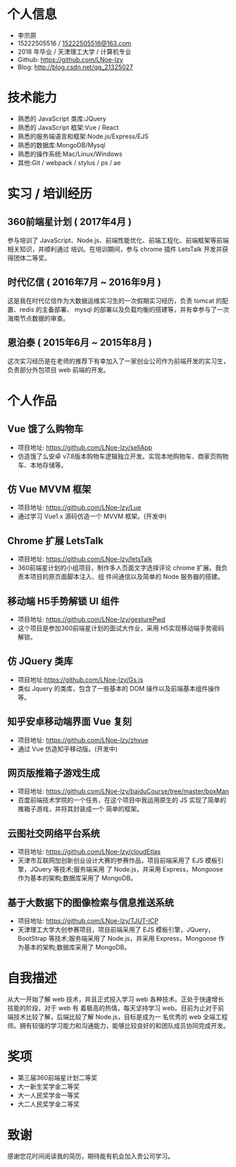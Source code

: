# 个人信息
- 李宗原
- 15222505516 / 15222505516@163.com
- 2018 年毕业 / 天津理工大学 / 计算机专业
- Github: https://github.com/LNoe-lzy
- Blog: http://blog.csdn.net/qq_21325027
# 技术能力
- 熟悉的 JavaScript 类库:JQuery
- 熟悉的 JavaScript 框架:Vue / React
- 熟悉的服务端语言和框架:Node.js/Express/EJS
- 熟悉的数据库:MongoDB/Mysql
- 熟悉的操作系统:Mac/Linux/Windows
- 其他:Git / webpack / stylus / ps / ae
# 实习 / 培训经历 
## 360前端星计划 ( 2017年4月 )
参与培训了 JavaScript、Node.js、前端性能优化、前端工程化、前端框架等前端相关知识，并顺利通过 培训。在培训期间，参与 chrome 插件 LetsTalk 开发并获得团体二等奖。
## 时代亿信 ( 2016年7月 ~ 2016年9月 )
这是我在时代亿信作为大数据运维实习生的一次假期实习经历，负责 tomcat 的配置、redis 的主备部署、
mysql 的部署以及负载均衡的搭建等，并有幸参与了一次海南节点数据的审查。 
## 恩泊泰 ( 2015年6月 ~ 2015年8月 )
这次实习经历是在老师的推荐下有幸加入了一家创业公司作为前端开发的实习生，负责部分外包项目 web 前端的开发。
# 个人作品
## Vue 饿了么购物车
- 项目地址: https://github.com/LNoe-lzy/sellApp
- 仿造饿了么安卓 v7.8版本购物车逻辑独立开发。实现本地购物车、商家页购物车、本地存储等。
## 仿 Vue MVVM 框架
- 项目地址: https://github.com/LNoe-lzy/Lue
- 通过学习 Vue1.x 源码仿造一个 MVVM 框架。(开发中)
## Chrome 扩展 LetsTalk
- 项目地址: https://github.com/LNoe-lzy/letsTalk
- 360前端星计划的小组项目，制作多人页面文字选择评论 chrome 扩展。我负责本项目的原页面脚本注入、组 件间通信以及简单的 Node 服务器的搭建。
## 移动端 H5手势解锁 UI 组件
- 项目地址: https://github.com/LNoe-lzy/gesturePwd 
- 这个项目是参加360前端星计划的面试大作业，采用 H5实现移动端手势密码解锁。
## 仿 JQuery 类库
- 项目地址:https://github.com/LNoe-lzy/Gs.js
- 类似 Jquery 的类库，包含了一些基本的 DOM 操作以及前端基本组件操作等。
## 知乎安卓移动端界面 Vue 复刻
- 项目地址: https://github.com/LNoe-lzy/zhvue 
- 通过 Vue 仿造知乎移动版。(开发中)
## 网页版推箱子游戏生成
- 项目地址: https://github.com/LNoe-lzy/baiduCourse/tree/master/boxMan 
- 百度前端技术学院的一个任务，在这个项目中我运用原生的 JS 实现了简单的推箱子游戏，并将其封装成一个 简单的框架。
## 云图社交网络平台系统
- 项目地址: https://github.com/LNoe-lzy/cloudEtlas 
- 天津市互联网加创新创业设计大赛的参赛作品，项目前端采用了 EJS 模板引擎，JQuery 等技术;服务端采用 了 Node.js，并采用 Express，Mongoose 作为基本的架构;数据库采用了 MongoDB。
## 基于大数据下的图像检索与信息推送系统
- 项目地址: https://github.com/LNoe-lzy/TJUT-ICP
- 天津理工大学大创参赛项目，项目前端采用了 EJS 模板引擎，JQuery，BootStrap 等技术;服务端采用了 Node.js，并采用 Express，Mongoose 作为基本的架构;数据库采用了 MongoDB。
# 自我描述
从大一开始了解 web 技术，并且正式投入学习 web 各种技术。正处于快速增长技能的阶段，对于 web 有 着极高的热情，每天坚持学习 web。目前为止对于前端技术比较了解，后端比较了解 Node.js，目标是成为一 名优秀的 web 全端工程师。拥有较强的学习能力和沟通能力，能够比较良好的和团队成员协同完成开发。
# 奖项
- 第三届360前端星计划二等奖 
- 大一新生奖学金二等奖 
- 大一人民奖学金一等奖 
- 大二人民奖学金二等奖
# 致谢
感谢您花时间阅读我的简历，期待能有机会加入贵公司学习。
